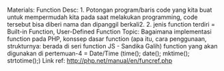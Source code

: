 Materials: Function
Desc:   1. Potongan program/baris code yang kita buat untuk mempermudah kita pada saat melakukan programming, code tersebut bisa diberi nama dan dipanggil berkali2.
        2. jenis function terdiri = Built-in Function, User-Defined Function
Topic: Bagaimana implementasi function pada PHP, konssep dasar function (apa itu, cara penggunaan, strukturnya: berada di seri function JS - Sandika Galih)
        function yang akan digunakan di pertemuan-4 = Date/Time (time(); date(); mktime(); strtotime();)
Link ref: http://php.net/manual/en/funcref.php